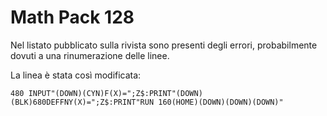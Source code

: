 # Math Pack 128

Nel listato pubblicato sulla rivista sono presenti degli errori, probabilmente dovuti a una rinumerazione delle linee. 

La linea è stata così modificata:

    480 INPUT"(DOWN)(CYN)F(X)=";Z$:PRINT"(DOWN)(BLK)680DEFFNY(X)=";Z$:PRINT"RUN 160(HOME)(DOWN)(DOWN)(DOWN)"

    